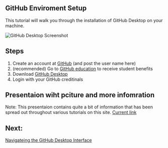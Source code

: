 ## GitHub Enviroment Setup
This tutorial will walk you through the installation of GitHub Desktop on your machine.

![GitHub Desktop Screenshot]()

## Steps
1. Create an account at [GitHub](github.com/join) (and post the user name here)
2. (recommended) Go to [GitHub education](education.github.com/) to receive student benefits
3. Download [GitHub Desktop](desktop.github.com)
4. Login with your GitHub creditinals


## Presentaion wiht pciture and more infomration
Note: This presentaion contains quite a bit of information that has been spread out throughout various tutorials on this site.
[Current link](https://docs.google.com/presentation/d/e/2PACX-1vRZlrW9X5Tn2a9EdpZ2iVTtD4TPZJUqQlTI4D0ThXZwhgwMI8DkeJMmreyRZ4Eh2ZlNa5eA1I8kLV7d/pub?start=false&loop=false&delayms=3000)

## Next:

[Navigateing the GitHub Desktop Interface]()
